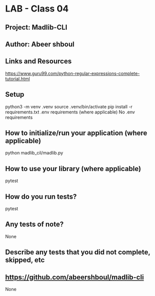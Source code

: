 # LAB - Class 04

## Project: Madlib-CLI

## Author: Abeer shboul

## Links and Resources

https://www.guru99.com/python-regular-expressions-complete-tutorial.html

## Setup

python3 -m venv .venv
source .venv/bin/activate
pip install -r requirements.txt
.env requirements (where applicable)
No .env requirements

## How to initialize/run your application (where applicable)

python madlib_cil/madlib.py

## How to use your library (where applicable)

pytest

## How do you run tests?

pytest

## Any tests of note?

None

## Describe any tests that you did not complete, skipped, etc

## https://github.com/abeershboul/madlib-cli

None
